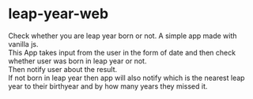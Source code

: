 # leap-year-web
Check whether you are leap year born or not. A simple app made with vanilla js.  
This App takes input from the user in the form of date and then check whether user was born in leap year or not.  
Then notify user about the result.  
If not born in leap year then app will also notify which is the nearest leap year to their birthyear and by how many years they missed it.  
